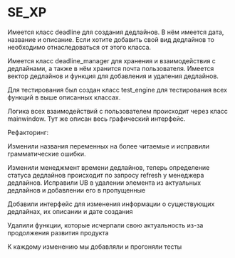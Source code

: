 # SE_XP

Имеется класс deadline для создания дедлайнов. В нём имеется дата, название и описание. Если хотите добавить свой вид дедлайнов
то необходимо отнаследоваться от этого класса.

Имеется класс deadline_manager для хранения и взаимодействия с дедлайнами, а также в нём хранится почта пользователя.
Имеется вектор дедлайнов и функция для добавления и удаления дедлайнов.

Для тестирования был создан класс test_engine для тестирования всех функций в выше описанных классах.

Логика всех взаимодействий с пользователем происходит через класс mainwindow. Тут же описан весь графический интерфейс.

Рефакторинг:

Изменили названия переменных на более читаемые и исправили грамматические ошибки.

Изменили менеджмент времени дедлайнов, теперь определение статуса дедлайнов происходит по 
запросу refresh у менеджера дедлайнов. Исправили UB в удалении элемента из актуальных дедлайнов 
и добавлении его в пропущенные

Добавили интерфейс для изменения информации о существующих дедлайнах, их описании и дате создания

Удалили функции, которые исчерпали свою актуальность из-за продолжения развития продукта

К каждому изменению мы добавляли и прогоняли тесты
